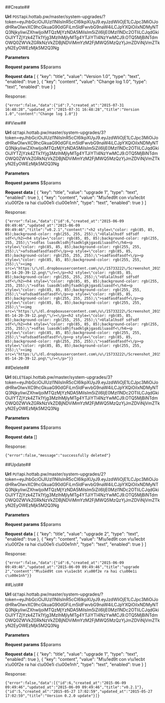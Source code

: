 ##Create##


**Url**
<code>POST</code>api.hottab.pw/master/system-upgrades/?token=eyJhbGciOiJIUzI1NiIsInR5cCI6IkpXUyJ9.eyJzdWIiOjE1LCJpc3MiOiJodHRwOlwvXC9hcGkuaG90dGFiLm5ldFwvbG9naW4iLCJpYXQiOiIxNDMyNTQ3NjkyIiwiZXhwIjoiMTQzMjYzNDA5MiIsIm5iZiI6IjE0MzI1NDc2OTIiLCJqdGkiOiJlYTZjYzk4ZTk1Yjg3MzlhMjIyMTg4YTJiYTI4NzYwMCJ9.OTQ5MjBiNTdmOWQ0ZWVkZGRkNzVkZDBjNDViMmYzM2FjMWQ5MzQzYjJmZDViNjVmZTkyN2EyOWEzMjk5M2Q3Ng


**Parameters**

**Request params**
$$params

**Request data**
[
    {
        "key": "title",
        "value": "Version 1.0",
        "type": "text",
        "enabled": true
    },
    {
        "key": "content",
        "value": "Change log 1.0",
        "type": "text",
        "enabled": true
    }
]


Response:

```
{"error":false,"data":{"id":7,"created_at":"2015-07-31 16:48:28","updated_at":"2015-07-31 16:48:28","title":"Version 1.0","content":"Change log 1.0"}}

```

##View##


**Url**
<code>GET</code>api.hottab.pw/master/system-upgrades/3?token=eyJhbGciOiJIUzI1NiIsInR5cCI6IkpXUyJ9.eyJzdWIiOjE1LCJpc3MiOiJodHRwOlwvXC9hcGkuaG90dGFiLm5ldFwvbG9naW4iLCJpYXQiOiIxNDMyNTQ3NjkyIiwiZXhwIjoiMTQzMjYzNDA5MiIsIm5iZiI6IjE0MzI1NDc2OTIiLCJqdGkiOiJlYTZjYzk4ZTk1Yjg3MzlhMjIyMTg4YTJiYTI4NzYwMCJ9.OTQ5MjBiNTdmOWQ0ZWVkZGRkNzVkZDBjNDViMmYzM2FjMWQ5MzQzYjJmZDViNjVmZTkyN2EyOWEzMjk5M2Q3Ng


**Parameters**

**Request params**
$$params

**Request data**
[
    {
        "key": "title",
        "value": "upgrade 1",
        "type": "text",
        "enabled": true
    },
    {
        "key": "content",
        "value": "M\u1ed9t con v\u1ecbt x\u00f2e ra hai c\u00e1i c\u00e1nh",
        "type": "text",
        "enabled": true
    }
]


Response:

```
{"error":false,"data":{"id":6,"created_at":"2015-06-09 09:49:46","updated_at":"2015-06-09 09:49:46","title":"v0.2.1","content":"<h2 style=\"color: rgb(85, 85, 85);background-color: rgb(255, 255, 255);\">Ulalalhsdf sdfsdf sdf<\/h2><h4 style=\"color: rgb(85, 85, 85);background-color: rgb(255, 255, 255);\">sdfas luasdklsdhjfsadklgkjgasdiluasdf<\/h4><p style=\"color: rgb(85, 85, 85);background-color: rgb(255, 255, 255);\">afsdsadfasdfasdf<\/p><p style=\"color: rgb(85, 85, 85);background-color: rgb(255, 255, 255);\">sadfasdfasdf<\/p><p style=\"color: rgb(85, 85, 85);background-color: rgb(255, 255, 255);\"><img src=\"https:\/\/dl.dropboxusercontent.com\/u\/15733222\/Screenshot_2015-05-14-20-39-12.png\"\/><\/p><h2 style=\"color: rgb(85, 85, 85);background-color: rgb(255, 255, 255);\">Ulalalhsdf sdfsdf sdf<\/h2><h4 style=\"color: rgb(85, 85, 85);background-color: rgb(255, 255, 255);\">sdfas luasdklsdhjfsadklgkjgasdiluasdf<\/h4><p style=\"color: rgb(85, 85, 85);background-color: rgb(255, 255, 255);\">afsdsadfasdfasdf<\/p><p style=\"color: rgb(85, 85, 85);background-color: rgb(255, 255, 255);\">sadfasdfasdf<\/p><p style=\"color: rgb(85, 85, 85);background-color: rgb(255, 255, 255);\"><img src=\"https:\/\/dl.dropboxusercontent.com\/u\/15733222\/Screenshot_2015-05-14-20-39-12.png\"\/><\/p><h2 style=\"color: rgb(85, 85, 85);background-color: rgb(255, 255, 255);\">Ulalalhsdf sdfsdf sdf<\/h2><h4 style=\"color: rgb(85, 85, 85);background-color: rgb(255, 255, 255);\">sdfas luasdklsdhjfsadklgkjgasdiluasdf<\/h4><p style=\"color: rgb(85, 85, 85);background-color: rgb(255, 255, 255);\">afsdsadfasdfasdf<\/p><p style=\"color: rgb(85, 85, 85);background-color: rgb(255, 255, 255);\">sadfasdfasdf<\/p><p style=\"color: rgb(85, 85, 85);background-color: rgb(255, 255, 255);\"><img src=\"https:\/\/dl.dropboxusercontent.com\/u\/15733222\/Screenshot_2015-05-14-20-39-12.png\"\/><\/p>"}}

```

##Delete##


**Url**
<code>DELETE</code>api.hottab.pw/master/system-upgrades/3?token=eyJhbGciOiJIUzI1NiIsInR5cCI6IkpXUyJ9.eyJzdWIiOjE1LCJpc3MiOiJodHRwOlwvXC9hcGkuaG90dGFiLm5ldFwvbG9naW4iLCJpYXQiOiIxNDMyNTQ3NjkyIiwiZXhwIjoiMTQzMjYzNDA5MiIsIm5iZiI6IjE0MzI1NDc2OTIiLCJqdGkiOiJlYTZjYzk4ZTk1Yjg3MzlhMjIyMTg4YTJiYTI4NzYwMCJ9.OTQ5MjBiNTdmOWQ0ZWVkZGRkNzVkZDBjNDViMmYzM2FjMWQ5MzQzYjJmZDViNjVmZTkyN2EyOWEzMjk5M2Q3Ng


**Parameters**

**Request params**
$$params

**Request data**
[]


Response:

```
{"error":false,"message":"successfully deleted"}

```

##Update##


**Url**
<code>PUT</code>api.hottab.pw/master/system-upgrades/2?token=eyJhbGciOiJIUzI1NiIsInR5cCI6IkpXUyJ9.eyJzdWIiOjE1LCJpc3MiOiJodHRwOlwvXC9hcGkuaG90dGFiLm5ldFwvbG9naW4iLCJpYXQiOiIxNDMyNTQ3NjkyIiwiZXhwIjoiMTQzMjYzNDA5MiIsIm5iZiI6IjE0MzI1NDc2OTIiLCJqdGkiOiJlYTZjYzk4ZTk1Yjg3MzlhMjIyMTg4YTJiYTI4NzYwMCJ9.OTQ5MjBiNTdmOWQ0ZWVkZGRkNzVkZDBjNDViMmYzM2FjMWQ5MzQzYjJmZDViNjVmZTkyN2EyOWEzMjk5M2Q3Ng


**Parameters**

**Request params**
$$params

**Request data**
[
    {
        "key": "title",
        "value": "upgrade 2",
        "type": "text",
        "enabled": true
    },
    {
        "key": "content",
        "value": "M\u1ed9t con v\u1ecbt x\u00f2e ra hai c\u00e1i c\u00e1nh",
        "type": "text",
        "enabled": true
    }
]


Response:

```
{"error":false,"data":{"id":6,"created_at":"2015-06-09 09:49:46","updated_at":"2015-06-09 09:49:46","title":"upgrade 2","content":"M\u1ed9t con v\u1ecbt x\u00f2e ra hai c\u00e1i c\u00e1nh"}}

```

##List##


**Url**
<code>GET</code>api.hottab.pw/master/system-upgrades/?token=eyJhbGciOiJIUzI1NiIsInR5cCI6IkpXUyJ9.eyJzdWIiOjE1LCJpc3MiOiJodHRwOlwvXC9hcGkuaG90dGFiLm5ldFwvbG9naW4iLCJpYXQiOiIxNDMyNTQ3NjkyIiwiZXhwIjoiMTQzMjYzNDA5MiIsIm5iZiI6IjE0MzI1NDc2OTIiLCJqdGkiOiJlYTZjYzk4ZTk1Yjg3MzlhMjIyMTg4YTJiYTI4NzYwMCJ9.OTQ5MjBiNTdmOWQ0ZWVkZGRkNzVkZDBjNDViMmYzM2FjMWQ5MzQzYjJmZDViNjVmZTkyN2EyOWEzMjk5M2Q3Ng


**Parameters**

**Request params**
$$params

**Request data**
[
    {
        "key": "title",
        "value": "upgrade 1",
        "type": "text",
        "enabled": true
    },
    {
        "key": "content",
        "value": "M\u1ed9t con v\u1ecbt x\u00f2e ra hai c\u00e1i c\u00e1nh",
        "type": "text",
        "enabled": true
    }
]


Response:

```
{"error":false,"data":[{"id":6,"created_at":"2015-06-09 09:49:46","updated_at":"2015-06-09 09:49:46","title":"v0.2.1"},{"id":5,"created_at":"2015-05-27 17:02:59","updated_at":"2015-05-27 17:02:59","title":"Version 0.2.0 update"}]}

```

